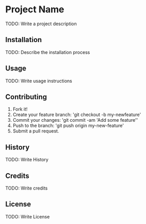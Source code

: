 # Project Name

TODO: Write a project description

## Installation

TODO: Describe the installation process

## Usage

TODO: Write usage instructions

## Contributing

1. Fork it!
2. Create your feature branch: 'git checkout -b my-newfeature'
3. Commit your changes: 'git commit -am 'Add some feature''
4. Push to the branch: 'git push origin my-new-feature'
5. Submit a pull request.

## History

TODO: Write History

## Credits

TODO: Write credits

## License

TODO: Write License
